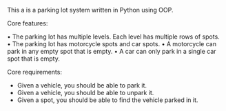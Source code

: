 This a is a parking lot system written in Python using OOP. 

Core features:

• The parking lot has multiple levels. Each level has multiple rows of spots. 
• The parking lot has motorcycle spots and car spots. 
• A motorcycle can park in any empty spot that is empty. 
• A car can only park in a single car spot that is empty. 


Core requirements:

- Given a vehicle, you should be able to park it.
- Given a vehicle, you should be able to unpark it.
- Given a spot, you should be able to find the vehicle parked in it.

